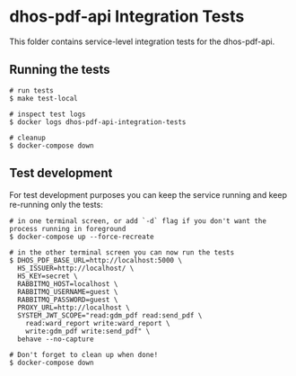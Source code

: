 # dhos-pdf-api Integration Tests
This folder contains service-level integration tests for the dhos-pdf-api.

## Running the tests
```
# run tests
$ make test-local

# inspect test logs
$ docker logs dhos-pdf-api-integration-tests

# cleanup
$ docker-compose down
```

## Test development
For test development purposes you can keep the service running and keep re-running only the tests:
```
# in one terminal screen, or add `-d` flag if you don't want the process running in foreground
$ docker-compose up --force-recreate

# in the other terminal screen you can now run the tests
$ DHOS_PDF_BASE_URL=http://localhost:5000 \
  HS_ISSUER=http://localhost/ \
  HS_KEY=secret \
  RABBITMQ_HOST=localhost \
  RABBITMQ_USERNAME=guest \
  RABBITMQ_PASSWORD=guest \
  PROXY_URL=http://localhost \
  SYSTEM_JWT_SCOPE="read:gdm_pdf read:send_pdf \
    read:ward_report write:ward_report \
    write:gdm_pdf write:send_pdf" \
  behave --no-capture

# Don't forget to clean up when done!
$ docker-compose down
```
